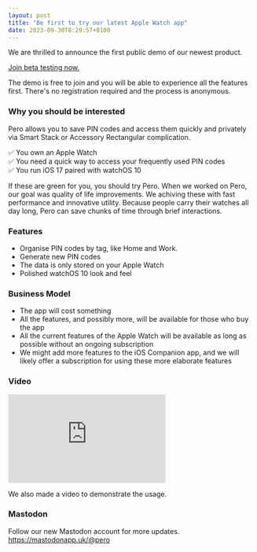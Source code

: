 ```yaml
---
layout: post
title: "Be first to try our latest Apple Watch app"
date: 2023-09-30T8:29:57+0100
---
```


We are thrilled to announce the first public demo of our newest product. 

[Join beta testing now.](https://testflight.apple.com/join/k5fOnkxq)

The demo is free to join and you will be able to experience all the features first. There's no registration required and the process is anonymous.

### Why you should be interested ###

Pero allows you to save PIN codes and access them quickly and privately via Smart Stack or Accessory Rectangular complication.

✅ You own an Apple Watch  
✅ You need a quick way to access your frequently used PIN codes  
✅ You run iOS 17 paired with watchOS 10

If these are green for you, you should try Pero. When we worked on Pero, our goal was quality of life improvements. We achiving these with fast performance and innovative utility. Because people carry their watches all day long, Pero can save chunks of time through brief interactions.

### Features ###

- Organise PIN codes by tag, like Home and Work.
- Generate new PIN codes
- The data is only stored on your Apple Watch
- Polished watchOS 10 look and feel

### Business Model ###

- The app will cost something
- All the features, and possibly more, will be available for those who buy the app
- All the current features of the Apple Watch will be available as long as possible without an ongoing subscription
- We might add more features to the iOS Companion app, and we will likely offer a subscription for using these more elaborate features

### Video ###
<iframe src="https://player.vimeo.com/video/869806875?badge=0&amp;autopause=0&amp;player_id=0&amp;app_id=58479" width="320" height="180" frameborder="0" allow="autoplay; fullscreen; picture-in-picture" title="Pero Demo"></iframe>

We also made a video to demonstrate the usage.

### Mastodon ###
  
Follow our new Mastodon account for more updates. <https://mastodonapp.uk/@pero> 
